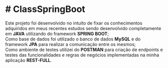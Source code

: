 <h1># ClassSpringBoot</h1>

<div>  Este projeto foi desenvolvido no intuíto de fixar os conhecimentos adquiridos em meus recentes estudos sendo desenvolvido completamente em <b>JAVA</b> utilizando do framework <b>SPRING BOOT</b>;</div>
<div>  Como base de dados foi utilizado o banco de dados <b>MySQL</b> e do framework <b>JPA</b> para realizar a comunicação entre os mesmos; </div>
<div>  Como ambiente de testes utilizei do <b>POSTMAN</b> para criação de endpoints e testes das funcionalidades e regras de negócios implementadas na minha aplicação <b>REST-FULL</b>.</div>
